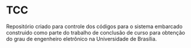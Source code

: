 # TCC
Repositório criado para controle dos códigos para o sistema embarcado construido como parte do trabalho de conclusão de curso para obtenção do grau de engenheiro eletrônico na Universidade de Brasília.
